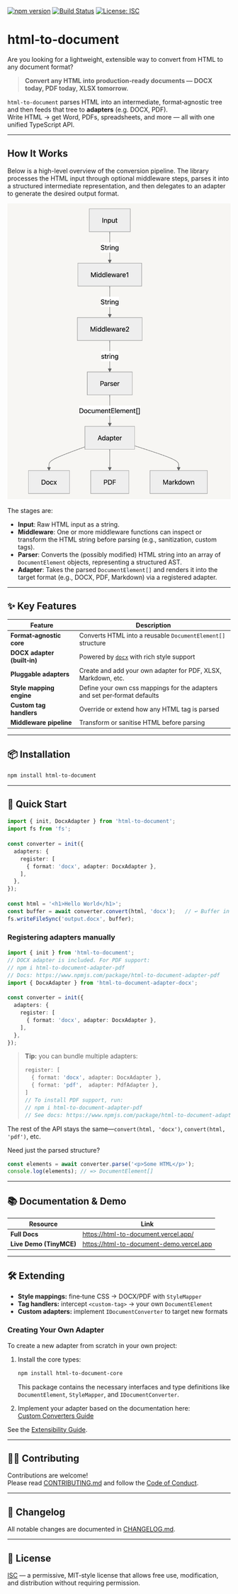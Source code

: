[![npm version](https://img.shields.io/npm/v/html-to-document.svg)](https://www.npmjs.com/package/html-to-document)
[![Build Status](https://github.com/ChipiKaf/html-to-document/actions/workflows/ci.yml/badge.svg)](https://github.com/ChipiKaf/html-to-document/actions)
[![License: ISC](https://img.shields.io/npm/l/html-to-document.svg)](LICENSE)

# html‑to‑document

Are you looking for a lightweight, extensible way to convert from HTML to any document format?

> **Convert any HTML into production‑ready documents — DOCX today, PDF today, XLSX tomorrow.**

`html‑to‑document` parses HTML into an intermediate, format‑agnostic tree and then feeds that tree to **adapters** (e.g. DOCX, PDF).  
Write HTML → get Word, PDFs, spreadsheets, and more — all with one unified TypeScript API.

---

## How It Works

Below is a high-level overview of the conversion pipeline. The library processes the HTML input through optional middleware steps, parses it into a structured intermediate representation, and then delegates to an adapter to generate the desired output format.

![Conversion Pipeline Diagram](./static/img/conversion-pipeline.png)

The stages are:

- **Input**: Raw HTML input as a string.  
- **Middleware**: One or more middleware functions can inspect or transform the HTML string before parsing (e.g., sanitization, custom tags).  
- **Parser**: Converts the (possibly modified) HTML string into an array of `DocumentElement` objects, representing a structured AST.  
- **Adapter**: Takes the parsed `DocumentElement[]` and renders it into the target format (e.g., DOCX, PDF, Markdown) via a registered adapter.

---


## ✨ Key Features
| Feature | Description |
|---------|-------------|
| **Format‑agnostic core** | Converts HTML into a reusable `DocumentElement[]` structure |
| **DOCX adapter (built‑in)** | Powered by [`docx`](https://npmjs.com/package/docx) with rich style support |
| **Pluggable adapters** | Create and add your own adapter for PDF, XLSX, Markdown, etc. |
| **Style mapping engine** | Define your own css mappings for the adapters and set per‑format defaults |
| **Custom tag handlers** | Override or extend how any HTML tag is parsed |
| **Middleware pipeline** | Transform or sanitise HTML before parsing |

---

## 📦 Installation
```bash
npm install html-to-document
```

---

## 🚀 Quick Start
```ts
import { init, DocxAdapter } from 'html-to-document';
import fs from 'fs';

const converter = init({
  adapters: {
    register: [
      { format: 'docx', adapter: DocxAdapter },
    ],
  },
});

const html = '<h1>Hello World</h1>';
const buffer = await converter.convert(html, 'docx');   // ↩️ Buffer in Node / Blob in browser
fs.writeFileSync('output.docx', buffer);
```

### Registering adapters manually  

```ts
import { init } from 'html-to-document';
// DOCX adapter is included. For PDF support:
// npm i html-to-document-adapter-pdf
// Docs: https://www.npmjs.com/package/html-to-document-adapter-pdf
import { DocxAdapter } from 'html-to-document-adapter-docx';

const converter = init({
  adapters: {
    register: [
      { format: 'docx', adapter: DocxAdapter },
    ],
  },
});
```

> **Tip:** you can bundle multiple adapters:
> ```ts
> register: [
>   { format: 'docx', adapter: DocxAdapter },
>   { format: 'pdf',  adapter: PdfAdapter },
> ]
> // To install PDF support, run:
> // npm i html-to-document-adapter-pdf
> // See docs: https://www.npmjs.com/package/html-to-document-adapter-pdf
> ```

The rest of the API stays the same—`convert(html, 'docx')`, `convert(html, 'pdf')`, etc.

Need just the parsed structure?
```ts
const elements = await converter.parse('<p>Some HTML</p>');
console.log(elements); // => DocumentElement[]
```

---

## 📚 Documentation & Demo
| Resource | Link |
|----------|------|
| **Full Docs** | https://html-to-document.vercel.app/ |
| **Live Demo (TinyMCE)** | https://html-to-document-demo.vercel.app |

---

## 🛠 Extending
- **Style mappings:** fine‑tune CSS → DOCX/PDF with `StyleMapper`
- **Tag handlers:** intercept `<custom-tag>` → your own `DocumentElement`
- **Custom adapters:** implement `IDocumentConverter` to target new formats

### Creating Your Own Adapter

To create a new adapter from scratch in your own project:
1. Install the core types:
   ```bash
   npm install html-to-document-core
   ```
   This package contains the necessary interfaces and type definitions like `DocumentElement`, `StyleMapper`, and `IDocumentConverter`.

2. Implement your adapter based on the documentation here:  
   [Custom Converters Guide](https://html-to-document.vercel.app/docs/api/converters)

See the [Extensibility Guide](https://html-to-document.vercel.app/docs/api/converters).

---

## 🧑‍💻 Contributing
Contributions are welcome!  
Please read [CONTRIBUTING.md](CONTRIBUTING.md) and follow the [Code of Conduct](CODE_OF_CONDUCT.md).

---

## 📝 Changelog
All notable changes are documented in [CHANGELOG.md](CHANGELOG.md).

---

## 📄 License
[ISC](LICENSE) — a permissive, MIT‑style license that allows free use, modification, and distribution without requiring permission.